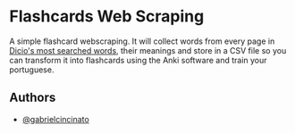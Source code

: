 # Flashcards Web Scraping

A simple flashcard webscraping. It will collect words from every page in [Dicio's most searched words](https://www.dicio.com.br/palavras-mais-buscadas/1/), their meanings and store in a CSV file so you can transform it into flashcards using the Anki software and train your portuguese.

## Authors

- [@gabrielcincinato](https://github.com/gabrielcincinato)

